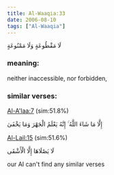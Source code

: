 ```yaml
---
title: Al-Waaqia:33
date: 2006-08-10
tags: ["Al-Waaqia"]
---
```

لَا مَقْطُوعَةٍ وَلَا مَمْنُوعَةٍ
### meaning: 
neither inaccessible, nor forbidden,
### similar verses: 

[Al-A'laa:7](/87/7) (sim:51.8%)

إِلَّا مَا شَاءَ اللَّهُ ۚ إِنَّهُ يَعْلَمُ الْجَهْرَ وَمَا يَخْفَىٰ

[Al-Lail:15](/92/15) (sim:51.6%)

لَا يَصْلَاهَا إِلَّا الْأَشْقَى

our AI can't find any similar verses


